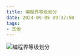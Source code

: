 ```yaml
---
title: 编程界等级划分
date: 2024-09-05 09:32:50
tags:
- 其他
---
```


![编程界等级划分](/pic/基本功/编程基础/编程界等级划分/编程届修炼等级.drawio.png)